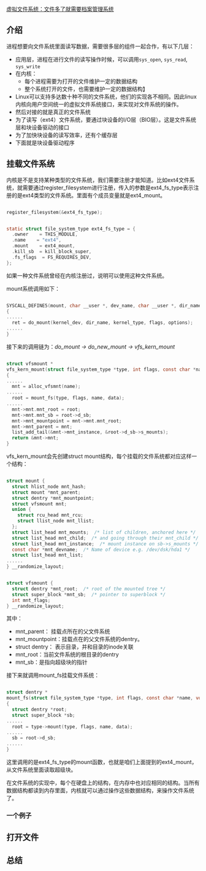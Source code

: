 [虚拟文件系统：文件多了就需要档案管理系统](https://time.geekbang.org/column/article/98855)


## 介绍
进程想要向文件系统里面读写数据，需要很多层的组件一起合作，有以下几层：
- 应用层，进程在进行文件的读写操作时候，可以调用`sys_open`, `sys_read`, `sys_write`
- 在内核：
    + 每个进程需要为打开的文件维护一定的数据结构
    + 整个系统打开的文件，也需要维护一定的数据结构】
- Linux可以支持多达数十种不同的文件系统，他们的实现各不相同。因此linux内核向用户空间统一的虚拟文件系统接口，来实现对文件系统的操作。
- 然后对接的就是真正的文件系统
- 为了读写（ext4）文件系统，要通过块设备的I/O层（BIO层）。这是文件系统层和块设备驱动的接口
- 为了加快块设备的读写效率，还有个缓存层
- 下面就是块设备驱动程序

## 挂载文件系统

内核是不是支持某种类型的文件系统，我们需要注册才能知道。比如ext4文件系统，就需要通过register_filesystem进行注册，传入的参数是ext4_fs_type表示注册的是ext4类型的文件系统。里面有个成员变量就是ext4_mount。
```c

register_filesystem(&ext4_fs_type);


static struct file_system_type ext4_fs_type = {
  .owner    = THIS_MODULE,
  .name    = "ext4",
  .mount    = ext4_mount,
  .kill_sb  = kill_block_super,
  .fs_flags  = FS_REQUIRES_DEV,
};
```
如果一种文件系统曾经在内核注册过，说明可以使用这种文件系统。

mount系统调用如下：
```c

SYSCALL_DEFINE5(mount, char __user *, dev_name, char __user *, dir_name, char __user *, type, unsigned long, flags, void __user *, data)
{
......
  ret = do_mount(kernel_dev, dir_name, kernel_type, flags, options);
......
}
```
接下来的调用链为：*do_mount -> do_new_mount -> vfs_kern_mount*
```c

struct vfsmount *
vfs_kern_mount(struct file_system_type *type, int flags, const char *name, void *data)
{
......
  mnt = alloc_vfsmnt(name);
......
  root = mount_fs(type, flags, name, data);
......
  mnt->mnt.mnt_root = root;
  mnt->mnt.mnt_sb = root->d_sb;
  mnt->mnt_mountpoint = mnt->mnt.mnt_root;
  mnt->mnt_parent = mnt;
  list_add_tail(&mnt->mnt_instance, &root->d_sb->s_mounts);
  return &mnt->mnt;
}
```
vfs_kern_mount会先创建struct mount结构，每个挂载的文件系统都对应这样一个结构：
```c

struct mount {
  struct hlist_node mnt_hash;
  struct mount *mnt_parent;
  struct dentry *mnt_mountpoint;
  struct vfsmount mnt;
  union {
    struct rcu_head mnt_rcu;
    struct llist_node mnt_llist;
  };
  struct list_head mnt_mounts;  /* list of children, anchored here */
  struct list_head mnt_child;  /* and going through their mnt_child */
  struct list_head mnt_instance;  /* mount instance on sb->s_mounts */
  const char *mnt_devname;  /* Name of device e.g. /dev/dsk/hda1 */
  struct list_head mnt_list;
......
} __randomize_layout;


struct vfsmount {
  struct dentry *mnt_root;  /* root of the mounted tree */
  struct super_block *mnt_sb;  /* pointer to superblock */
  int mnt_flags;
} __randomize_layout;
```
其中：
- mnt_parent： 挂载点所在的父文件系统
- mnt_mountpoint：挂载点在的父文件系统的dentry。
- struct dentry： 表示目录，并和目录的inode关联
- mnt_root：当前文件系统的根目录的dentry
- mnt_sb：是指向超级块的指针

接下来就调用mount_fs挂载文件系统：
```c

struct dentry *
mount_fs(struct file_system_type *type, int flags, const char *name, void *data)
{
  struct dentry *root;
  struct super_block *sb;
......
  root = type->mount(type, flags, name, data);
......
  sb = root->d_sb;
......
}
```
这里调用的是ext4_fs_type的mount函数，也就是咱们上面提到的ext4_mount，从文件系统里面读取超级块。

在文件系统的实现中，每个在硬盘上的结构，在内存中也对应相同的结构。当所有数据结构都读到内存里面，内核就可以通过操作这些数据结构，来操作文件系统了。

### 一个例子



## 打开文件


## 总结
